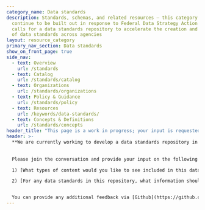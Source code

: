```yaml
---
category_name: Data standards
description: Standards, schemas, and related resources — this category will
  continue to be built out in response to Federal Data Strategy Action 20, which
  calls for a data standards repository to accelerate the creation and adoption
  of data standards across agencies
layout: resource_category
primary_nav_section: Data standards
show_on_front_page: true
side_nav: 
  - text: Overview
    url: /standards
  - text: Catalog
    url: /standards/catalog
  - text: Organizations
    url: /standards/organizations
  - text: Policy & Guidance
    url: /standards/policy
  - text: Resources
    url: /keywords/data-standards/
  - text: Concepts & Definitions
    url: /standards/concepts    
header_title: "This page is a work in progress; your input is requested!"
header: >-
  **We are currently working to develop a data standards repository in response to [Action 20 of the Federal Data Strategy](https://strategy.data.gov/action-plan/#action-20-develop-a-data-standards-repository), which calls for a data standards repository to accelerate the creation and adoption of data standards across agencies.**  
  
  
  Please join the conversation and provide your input on the following two questions:  

  1) [What types of content would you like to see included in this data standards repository?](https://github.com/GSA/resources.data.gov/issues/157)  

  2) [For any data standards in this repository, what information should be included?](https://github.com/GSA/resources.data.gov/issues/158)  


  You can provide any additional feedback via [Github](https://github.com/GSA/resources.data.gov/issues) or by emailing [datagov@gsa.gov](mailto:datagov@gsa.gov)   
---
```

